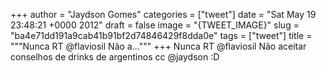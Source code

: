 
+++
author = "Jaydson Gomes"
categories = ["tweet"]
date = "Sat May 19 23:48:21 +0000 2012"
draft = false
image = "{TWEET_IMAGE}"
slug = "ba4e71dd191a9cab41b91bf2d74846429f8dda0e"
tags = ["tweet"]
title = """Nunca RT @flaviosil Não a..."""
+++
Nunca RT @flaviosil Não aceitar conselhos de drinks de argentinos cc @jaydson :D
